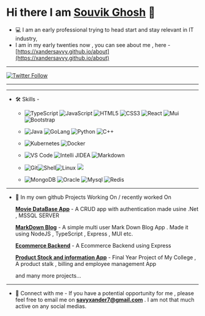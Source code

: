 # Hi there I am [Souvik Ghosh](https://xandersavvy.github.io/) 👋

- 💻 I am an early professional trying to head start and stay relevant in IT industry,
- I am in my early twenties now , you can see about me , here - [https://xandersavvy.github.io/about](https://xandersavvy.github.io/about)

- - - - 
[![Twitter Follow](https://img.shields.io/twitter/follow/xandersouvik?color=1DA1F2&logo=twitter&style=for-the-badge)](https://twitter.com/intent/follow?original_referer=https://github.com/Souvik_Ghosh&screen_name=Souvik_Ghosh)


- - - -


- - - -

 - 🛠 Skills - 
     - ![TypeScript](https://img.shields.io/badge/-typescript-gray?style=flat-circle&logo=typescript) ![JavaScript](https://img.shields.io/badge/-JavaScript-yellow?style=flat-circle&logo=javascript) ![HTML5](https://img.shields.io/badge/-HTML5-yellow?style=flat-circle&logo=html5) ![CSS3](https://img.shields.io/badge/-CSS3-yellow?style=flat-circle&logo=css3) ![React](https://img.shields.io/badge/-react-gray?style=flat-circle&logo=react) ![Mui](https://img.shields.io/badge/-mui-gray?style=flat-circle&logo=mui) ![Bootstrap](https://img.shields.io/badge/-bootstrap-gray?style=flat-circle&logo=bootstrap) 
    
     - ![Java](https://img.shields.io/badge/-Java-gray?style=flat-circle&logo=java) ![GoLang](https://img.shields.io/badge/-go-white?style=flat-circle&logo=go) ![Python](https://img.shields.io/badge/-python-white?style=flat-circle&logo=python) ![C++](https://img.shields.io/badge/-C++-blue?style=flat-circle&logo=c%2B%2B)
     
     - ![Kubernetes](https://img.shields.io/badge/-kubernetes-white?style=flat-circle&logo=kubernetes) ![Docker](https://img.shields.io/badge/-Docker-blue?style=flat-circle&logo=Docker) 

     - ![VS Code](https://img.shields.io/badge/-VSCode-blue?style=flat-circle&logo=VSCode) ![Intelli JIDEA](https://img.shields.io/badge/-IntelliJIDEA-black?style=flat-circle&logo=IntelliJIDEA) ![Markdown](https://img.shields.io/badge/-Markdown-black?style=flat-circle&logo=markdown)

     - ![Git](https://img.shields.io/badge/-Git-yellow?style=flat-circle&logo=git)![Shell](https://img.shields.io/badge/-Shell-red?style=flat-circle&logo=shell)![Linux](https://img.shields.io/badge/-Linux-gray?style=flat-circle&logo=Linux) ![](https://img.shields.io/badge/-GitHub-black?style=flat-circle&logo=GitHub)

     - ![MongoDB](https://img.shields.io/badge/-MongoDB-blue?style=flat-circle&logo=MongoDB) ![Oracle](https://img.shields.io/badge/-Oracle-red?style=flat-circle&logo=Oracle) ![Mysql](https://img.shields.io/badge/-Mysql-white?style=flat-circle&logo=mysql) ![Redis](https://img.shields.io/badge/-Redis-green?style=flat-circle&logo=Redis)





- - - - 

- 🌱 In my own github Projects Working On / recently worked On 

    
    **[Movie DataBase App](https://github.com/xandersavvy/Db-Movie-App-DotNet)**  - A CRUD app with authentication made usine .Net , MSSQL SERVER

    **[MarkDown Blog](https://github.com/xandersavvy/mdBook)**  - A simple multi user  Mark Down Blog App . Made it using NodeJS , TypeScript , Express , MUI etc.

    **[Ecommerce Backend](https://github.com/xandersavvy/myecom)** - A Ecommerce Backend using Express

    **[Product Stock and information App](https://github.com/xandersavvy/Final-YearProject-NiT)**  - Final Year Project of My College , A product stalk , billing and employee management App

    and many more projects...

- - - -

- 📝  Connect with me -
    If you have a potential opportunity for me , please feel free to email me on **[savyxander7@gmail.com](mailto://savyxander7@gmail.com)**   . I am not that much active on any social medias.
